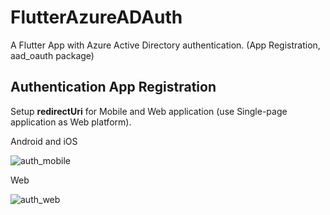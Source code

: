 # FlutterAzureADAuth
A Flutter App with Azure Active Directory authentication. (App Registration, aad_oauth package)
## Authentication App Registration
Setup **redirectUri** for Mobile and Web application (use Single-page application as Web platform).

Android and iOS

![auth_mobile](https://github.com/Kabir-Giuralarocca/FlutterAzureADAuth/assets/91049398/f1a3c57c-579c-459c-9003-59b117f72260)

Web

![auth_web](https://github.com/Kabir-Giuralarocca/FlutterAzureADAuth/assets/91049398/b436e7b8-76fa-47ee-880a-433f0390d92a)

